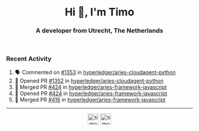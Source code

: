 <h1 align="center">Hi 👋, I'm Timo</h1>
<h3 align="center">A developer from Utrecht, The Netherlands</h3>
<br/>
<!-- https://github.com/rahuldkjain/github-profile-readme-generator --!>

<!--  <p align="left"><img src="https://github-readme-stats.vercel.app/api?username=timoglastra&show_icons=true&count_private=true&" alt="timoglastra" /></p> --!>

<!--
Github language stats
<p align="left"><img src="https://github-readme-stats.vercel.app/api/top-langs/?username=timoglastra&layout=compact" alt="timoglastra" /><p>
-->

<!-- Codestats language stats -->
<!-- <p align="left"><img src="https://codestats-readme.vercel.app/api/top-langs/?username=timoglastra&layout=compact&language_count=12" alt="timoglastra" /><p>    --!>
  
<h3>Recent Activity</h3>

<!--START_SECTION:activity-->
1. 🗣 Commented on [#1353](https://github.com/hyperledger/aries-cloudagent-python/issues/1353) in [hyperledger/aries-cloudagent-python](https://github.com/hyperledger/aries-cloudagent-python)
2. 💪 Opened PR [#1352](https://github.com/hyperledger/aries-cloudagent-python/pull/1352) in [hyperledger/aries-cloudagent-python](https://github.com/hyperledger/aries-cloudagent-python)
3. 🎉 Merged PR [#424](https://github.com/hyperledger/aries-framework-javascript/pull/424) in [hyperledger/aries-framework-javascript](https://github.com/hyperledger/aries-framework-javascript)
4. 💪 Opened PR [#424](https://github.com/hyperledger/aries-framework-javascript/pull/424) in [hyperledger/aries-framework-javascript](https://github.com/hyperledger/aries-framework-javascript)
5. 🎉 Merged PR [#416](https://github.com/hyperledger/aries-framework-javascript/pull/416) in [hyperledger/aries-framework-javascript](https://github.com/hyperledger/aries-framework-javascript)
<!--END_SECTION:activity-->

---

<p align="center">
<a href="https://twitter.com/timoglastra" target="blank"><img align="center" src="https://cdn.jsdelivr.net/npm/simple-icons@3.0.1/icons/twitter.svg" alt="timoglastra" height="30" width="30" /></a>
<a href="https://linkedin.com/in/timoglastra" target="blank"><img align="center" src="https://cdn.jsdelivr.net/npm/simple-icons@3.0.1/icons/linkedin.svg" alt="timoglastra" height="30" width="30" /></a>
</p>



